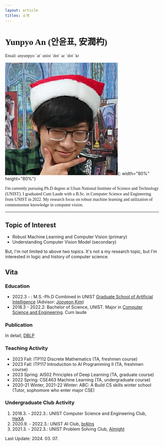```yaml
---
layout: article
titles: 소개
---
```


<h1>
<span style="font-family: 'Sanchez'!important;">Yunpyo An (안윤표, 安潤杓)</span>
</h1>

<span style="font-family: 'Sanchez'!important;">
Email: anyunpyo `at` unist `dot` ac `dot` kr
</span>

<div class="grid-container">
<div class="grid grid--p-3">
<div class="cell cell--12 cell--md-10 cell--lg-4 cell--center" markdown="1">

![Profile](/assets/images/YunpyoAn_profile.jpg){: width="80%" height="80%"} 

</div>
<div class="cell cell--12 cell--md-10 cell--lg-8" markdown="1">

<span style="font-family: 'Sanchez'!important;">
I'm currently pursuing Ph.D degree at Ulsan National Institute of Science and Technology (UNIST). I graduated Cum Laude with a B.Sc. in Computer Science and Engineering from UNIST in 2022. My research focus on robust machine learning and utilization of commonsense knowledge in computer vision. 
</span>

</div>
</div>
</div>

---

## Topic of Interest

- Robust Machine Learning and Computer Vision (primary)
- Understanding Computer Vision Model (secondary)

But, I'm not limited to above two topics. It's not a my research topic, but I'm interested in logic and history of computer science.

## Vita

### Education

- 2022.3 - : M.S.-Ph.D Combined in UNIST [Graduate School of Artificial Intelligence](https://aigs.unist.ac.kr/web/index.php) (Advisor: [Jooyeon Kim](https://jyscardioid.github.io/))
- 2018.3 - 2022.2: Bachelor of Science, UNIST. Major in [Computer Science and Engineering](https://cse.unist.ac.kr). Cum laude 

### Publication

<!---
If you can read this line, you may see raw page.
I don't want to show this paper anymore.
1. Yunpyo An, Suyeong Park, and Kwang in Kim. “[Active Learning Guided by Efficient Surrogate Learners](https://arxiv.org/abs/2301.02761)”, AAAI 2024.
--->
In detail, [DBLP](https://dblp.org/pid/337/1619.html)

### Teaching Activity

- 2023 Fall: ITP112 Discrete Mathematics (TA, freshmen course)
- 2023 Fall: ITP117 Introduction to AI Programming Ⅱ (TA, freshmen course)
- 2023 Spring: AI502 Principles of Deep Learning (TA, graduate course)
- 2022 Spring: CSE463 Machine Learning (TA, undergraduate course)
- 2020-21 Winter, 2021-22 Winter: ABC: A Build CS skills winter school (Tutor, sophomore who enter major CSE)

### Undergraduate Club Activity

1. 2018.3. - 2022.3.: UNIST Computer Science and Engineering Club, [HeXA](http://www.hexa.pro)
2. 2020.9. - 2022.3.: UNIST AI Club, [brAIns](https://unist-brains.github.io)
3. 2021.3. - 2022.3.: UNIST Problem Solving Club, [Almight](https://unist-almight.github.io)

Last Update: 2024. 03. 07.